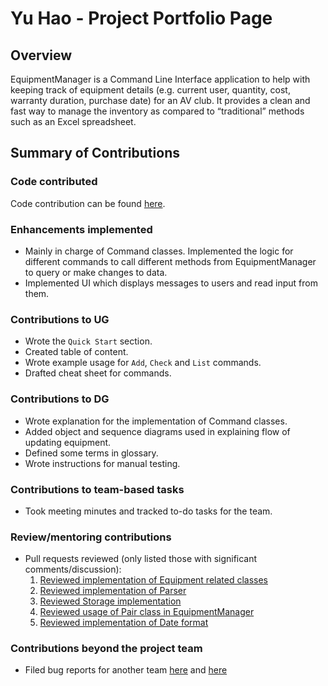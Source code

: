 # Yu Hao - Project Portfolio Page

## Overview
EquipmentManager is a Command Line Interface application to help with keeping track of equipment details (e.g. current user, quantity, cost, warranty duration, purchase date) for an AV club. It provides a clean and fast way to manage the inventory as compared to “traditional” methods such as an Excel spreadsheet.


## Summary of Contributions
### Code contributed
Code contribution can be found [here](https://nus-cs2113-ay2122s2.github.io/tp-dashboard/?search=yuhaochua&breakdown=true&sort=groupTitle&sortWithin=title&since=2022-02-18&timeframe=commit&mergegroup=&groupSelect=groupByRepos&checkedFileTypes=docs~functional-code~test-code~other).

### Enhancements implemented
* Mainly in charge of Command classes. Implemented the logic for different commands to call different methods from EquipmentManager to query or make changes to data. 
* Implemented UI which displays messages to users and read input from them.

### Contributions to UG
* Wrote the `Quick Start` section. 
* Created table of content.
* Wrote example usage for `Add`, `Check` and `List` commands.
* Drafted cheat sheet for commands.

### Contributions to DG
* Wrote explanation for the implementation of Command classes.
* Added object and sequence diagrams used in explaining flow of updating equipment.
* Defined some terms in glossary.
* Wrote instructions for manual testing.

### Contributions to team-based tasks
* Took meeting minutes and tracked to-do tasks for the team.

### Review/mentoring contributions
* Pull requests reviewed (only listed those with significant comments/discussion):
  1. [Reviewed implementation of Equipment related classes](https://github.com/AY2122S2-CS2113-F12-2/tp/pull/29)
  2. [Reviewed implementation of Parser](https://github.com/AY2122S2-CS2113-F12-2/tp/pull/31)
  3. [Reviewed Storage implementation](https://github.com/AY2122S2-CS2113-F12-2/tp/pull/53)
  4. [Reviewed usage of Pair class in EquipmentManager](https://github.com/AY2122S2-CS2113-F12-2/tp/pull/63)
  5. [Reviewed implementation of Date format](https://github.com/AY2122S2-CS2113-F12-2/tp/pull/124)

### Contributions beyond the project team
* Filed bug reports for another team [here](https://github.com/AY2122S2-CS2113T-T09-1/tp/issues/101) and [here](https://github.com/AY2122S2-CS2113T-T09-1/tp/issues/109)